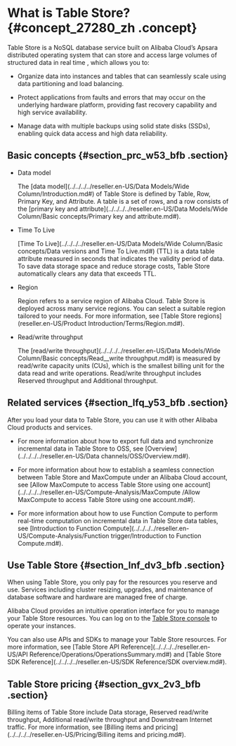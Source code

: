 # What is Table Store? {#concept_27280_zh .concept}

Table Store is a NoSQL database service built on Alibaba Cloud’s Apsara distributed operating system that can store and access large volumes of structured data in real time , which allows you to:

-   Organize data into instances and tables that can seamlessly scale using data partitioning and load balancing.

-   Protect applications from faults and errors that may occur on the underlying hardware platform, providing fast recovery capability and high service availability.

-   Manage data with multiple backups using solid state disks \(SSDs\), enabling quick data access and high data reliability.


## Basic concepts {#section_prc_w53_bfb .section}

-   Data model

    The [data model](../../../../reseller.en-US/Data Models/Wide Column/Introduction.md#) of Table Store is defined by Table, Row, Primary Key, and Attribute. A table is a set of rows, and a row consists of the [primary key and attribute](../../../../reseller.en-US/Data Models/Wide Column/Basic concepts/Primary key and attribute.md#).

-   Time To Live

     [Time To Live](../../../../reseller.en-US/Data Models/Wide Column/Basic concepts/Data versions and Time To Live.md#) \(TTL\) is a data table attribute measured in seconds that indicates the validity period of data. To save data storage space and reduce storage costs, Table Store automatically clears any data that exceeds TTL.

-   Region

    Region refers to a service region of Alibaba Cloud. Table Store is deployed across many service regions. You can select a suitable region tailored to your needs. For more information, see [Table Store regions](reseller.en-US/Product Introduction/Terms/Region.md#).

-   Read/write throughput

    The [read/write throughput](../../../../reseller.en-US/Data Models/Wide Column/Basic concepts/Read__write throughput.md#) is measured by read/write capacity units \(CUs\), which is the smallest billing unit for the data read and write operations. Read/write throughput includes Reserved throughput and Additional throughput.


## Related services {#section_lfq_y53_bfb .section}

After you load your data to Table Store, you can use it with other Alibaba Cloud products and services.

-   For more information about how to export full data and synchronize incremental data in Table Store to OSS, see [Overview](../../../../reseller.en-US/Data channels/OSS/Overview.md#).

-   For more information about how to establish a seamless connection between Table Store and MaxCompute under an Alibaba Cloud account, see [Allow MaxCompute to access Table Store using one account](../../../../reseller.en-US/Compute-Analysis/MaxCompute /Allow MaxCompute to access Table Store using one account.md#).

-   For more information about how to use Function Compute to perform real-time computation on incremental data in Table Store data tables, see [Introduction to Function Compute](../../../../reseller.en-US/Compute-Analysis/Function trigger/Introduction to Function Compute.md#).


## Use Table Store {#section_lnf_dv3_bfb .section}

When using Table Store, you only pay for the resources you reserve and use. Services including cluster resizing, upgrades, and maintenance of database software and hardware are managed free of charge.

Alibaba Cloud provides an intuitive operation interface for you to manage your Table Store resources. You can log on to the [Table Store console](https://partners-intl.console.aliyun.com/#/ots) to operate your instances.

You can also use APIs and SDKs to manage your Table Store resources. For more information, see [Table Store API Reference](../../../../reseller.en-US/API Reference/Operations/OperationsSummary.md#) and [Table Store SDK Reference](../../../../reseller.en-US/SDK Reference/SDK overview.md#).

## Table Store pricing {#section_gvx_2v3_bfb .section}

Billing items of Table Store include Data storage, Reserved read/write throughput, Additional read/write throughput and Downstream Internet traffic. For more information, see [Billing items and pricing](../../../../reseller.en-US/Pricing/Billing items and pricing.md#).

